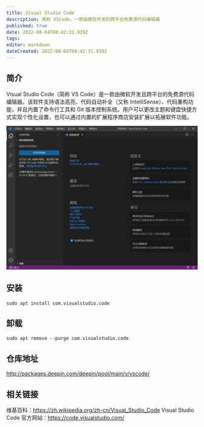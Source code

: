 ```yaml
---
title: Visual Studio Code
description: 简称 VSCode，一款由微软开发的跨平台免费源代码编辑器
published: true
date: 2022-08-04T08:42:31.939Z
tags: 
editor: markdown
dateCreated: 2022-08-04T08:42:31.939Z
---
```


## 简介
Visual Studio Code（简称 VS Code）是一款由微软开发且跨平台的免费源代码编辑器。该软件支持语法高亮、代码自动补全（又称 IntelliSense）、代码重构功能，并且内置了命令行工具和 Git 版本控制系统。用户可以更改主题和键盘快捷方式实现个性化设置，也可以通过内置的扩展程序商店安装扩展以拓展软件功能。

![microsoft_visual_studio_code_1.53.2_zh_cn.png](/microsoft_visual_studio_code_1.53.2_zh_cn.png)
## 安装
```
sudo apt install com.visualstudio.code
```

## 卸载
```
sudo apt remove --purge com.visualstudio.code
```

## 仓库地址
http://packages.deepin.com/deepin/pool/main/v/vscode/

## 相关链接
维基百科：https://zh.wikipedia.org/zh-cn/Visual_Studio_Code
Visual Studio Code 官方网站：https://code.visualstudio.com/